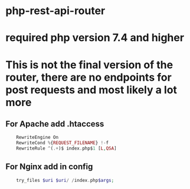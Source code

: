 # php-rest-api-router
# required php version 7.4 and higher
# This is not the final version of the router, there are no endpoints for post requests and most likely a lot more

## For Apache add .htaccess
```php
    RewriteEngine On
    RewriteCond %{REQUEST_FILENAME} !-f
    RewriteRule ^(.+)$ index.php$1 [L,QSA]
```

## For Nginx add in config
```php
    try_files $uri $uri/ /index.php$args;
```
